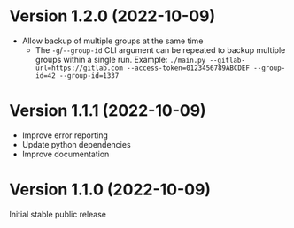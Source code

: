 # Version 1.2.0 (2022-10-09)

  - Allow backup of multiple groups at the same time
    - The `-g`/`--group-id` CLI argument can be repeated to backup multiple groups within a single run.
      Example: `./main.py --gitlab-url=https://gitlab.com --access-token=0123456789ABCDEF --group-id=42 --group-id=1337`

# Version 1.1.1 (2022-10-09)

  - Improve error reporting
  - Update python dependencies
  - Improve documentation


# Version 1.1.0 (2022-10-09)

Initial stable public release